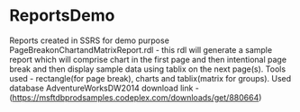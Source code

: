 # ReportsDemo
Reports created in SSRS for demo purpose
PageBreakonChartandMatrixReport.rdl - this rdl will generate a sample report which will comprise chart in the first page and then intentional page break and then display sample data using tablix on the next page(s). 
Tools used - rectangle(for page break), charts and tablix(matrix for groups).
Used database AdventureWorksDW2014 download link - (https://msftdbprodsamples.codeplex.com/downloads/get/880664)
